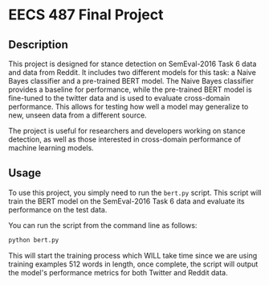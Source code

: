 # EECS 487 Final Project

## Description

This project is designed for stance detection on SemEval-2016 Task 6 data and data from Reddit. It includes two different models for this task: a Naive Bayes classifier and a pre-trained BERT model. The Naive Bayes classifier provides a baseline for performance, while the pre-trained BERT model is fine-tuned to the twitter data and is used to evaluate cross-domain performance. This allows for testing how well a model may generalize to new, unseen data from a different source.

The project is useful for researchers and developers working on stance detection, as well as those interested in cross-domain performance of machine learning models.

## Usage

To use this project, you simply need to run the `bert.py` script. This script will train the BERT model on the SemEval-2016 Task 6 data and evaluate its performance on the test data.

You can run the script from the command line as follows:

```bash
python bert.py
```

This will start the training process which WILL take time since we are using training examples 512 words in length, once complete, the script will output the model's performance metrics for both Twitter and Reddit data.